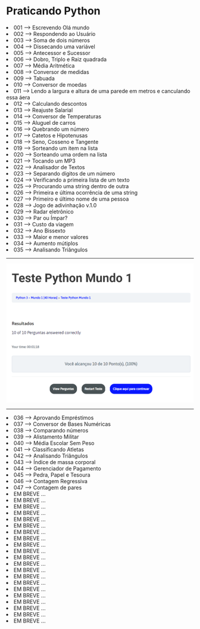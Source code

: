 <h1>Praticando Python</h1>
<li>001 --> Escrevendo Olá mundo</li>
<li>002 --> Respondendo ao Usuário</li>
<li>003 --> Soma de dois números</li>
<li>004 --> Dissecando uma variável</li>
<li>005 --> Antecessor e Sucessor</li>
<li>006 --> Dobro, Triplo e Raiz quadrada</li>
<li>007 --> Média Aritmética</li>
<li>008 --> Conversor de medidas</li>
<li>009 --> Tabuada</li>
<li>010 --> Conversor de moedas</li>
<li>011 --> Lendo a largura e altura de uma parede em metros e canculando essa áera</li>
<li>012 --> Calculando descontos</li>
<li>013 --> Reajuste Salarial</li>
<li>014 --> Conversor de Temperaturas</li>
<li>015 --> Aluguel de carros</li>
<li>016 --> Quebrando um número</li>
<li>017 --> Catetos e Hipotenusas</li>
<li>018 --> Seno, Cosseno e Tangente</li>
<li>019 --> Sorteando um item na lista</li>
<li>020 --> Sorteando uma ordem na lista</li>
<li>021 --> Tocando um MP3</li>
<li>022 --> Analisador de Textos</li>
<li>023 --> Separando dígitos de um número</li>
<li>024 --> Verificando a primeira lista de um texto</li>
<li>025 --> Procurando uma string dentro de outra</li>
<li>026 --> Primeira e última ocorrência de uma string</li>
<li>027 --> Primeiro e último nome de uma pessoa</li>
<li>028 --> Jogo de adivinhação v.1.0</li>
<li>029 --> Radar eletrônico</li>
<li>030 --> Par ou Ímpar?</li>
<li>031 --> Custo da viagem</li>
<li>032 --> Ano Bissexto</li>
<li>033 --> Maior e menor valores</li>
<li>034 --> Aumento mútiplos</li>
<li>035 --> Analisando Triângulos</li>
<div>
  <hr>
  <img src='ex001-035.png' alt='Desafio para revisão dos exercicios anteriores'>
  <hr>
</div>
<li>036 --> Aprovando Empréstimos</li>
<li>037 --> Conversor de Bases Numéricas</li>
<li>038 --> Comparando números</li>
<li>039 --> Alistamento Militar</li>
<li>040 --> Média Escolar Sem Peso</li>
<li>041 --> Classificando Atletas</li>
<li>042 --> Analisando Triângulos</li>
<li>043 --> Índice de massa corporal</li>
<li>044 --> Gerenciador de Pagamento</li>
<li>045 --> Pedra, Papel e Tesoura</li>
<li>046 --> Contagem Regressiva</li>
<li>047 --> Contagem de pares</li>
<li>EM BREVE ...</li>
<li>EM BREVE ...</li>
<li>EM BREVE ...</li>
<li>EM BREVE ...</li>
<li>EM BREVE ...</li>
<li>EM BREVE ...</li>
<li>EM BREVE ...</li>
<li>EM BREVE ...</li>
<li>EM BREVE ...</li>
<li>EM BREVE ...</li>
<li>EM BREVE ...</li>
<li>EM BREVE ...</li>
<li>EM BREVE ...</li>
<li>EM BREVE ...</li>
<li>EM BREVE ...</li>
<li>EM BREVE ...</li>
<li>EM BREVE ...</li>
<li>EM BREVE ...</li>
<li>EM BREVE ...</li>
<li>EM BREVE ...</li>
<li>EM BREVE ...</li>
